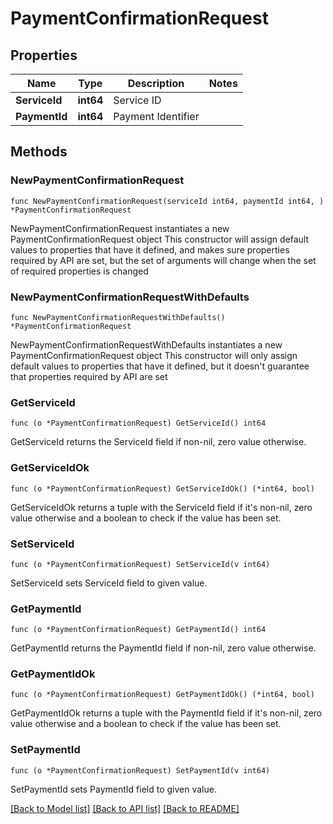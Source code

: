 # PaymentConfirmationRequest

## Properties

Name | Type | Description | Notes
------------ | ------------- | ------------- | -------------
**ServiceId** | **int64** | Service ID | 
**PaymentId** | **int64** | Payment Identifier | 

## Methods

### NewPaymentConfirmationRequest

`func NewPaymentConfirmationRequest(serviceId int64, paymentId int64, ) *PaymentConfirmationRequest`

NewPaymentConfirmationRequest instantiates a new PaymentConfirmationRequest object
This constructor will assign default values to properties that have it defined,
and makes sure properties required by API are set, but the set of arguments
will change when the set of required properties is changed

### NewPaymentConfirmationRequestWithDefaults

`func NewPaymentConfirmationRequestWithDefaults() *PaymentConfirmationRequest`

NewPaymentConfirmationRequestWithDefaults instantiates a new PaymentConfirmationRequest object
This constructor will only assign default values to properties that have it defined,
but it doesn't guarantee that properties required by API are set

### GetServiceId

`func (o *PaymentConfirmationRequest) GetServiceId() int64`

GetServiceId returns the ServiceId field if non-nil, zero value otherwise.

### GetServiceIdOk

`func (o *PaymentConfirmationRequest) GetServiceIdOk() (*int64, bool)`

GetServiceIdOk returns a tuple with the ServiceId field if it's non-nil, zero value otherwise
and a boolean to check if the value has been set.

### SetServiceId

`func (o *PaymentConfirmationRequest) SetServiceId(v int64)`

SetServiceId sets ServiceId field to given value.


### GetPaymentId

`func (o *PaymentConfirmationRequest) GetPaymentId() int64`

GetPaymentId returns the PaymentId field if non-nil, zero value otherwise.

### GetPaymentIdOk

`func (o *PaymentConfirmationRequest) GetPaymentIdOk() (*int64, bool)`

GetPaymentIdOk returns a tuple with the PaymentId field if it's non-nil, zero value otherwise
and a boolean to check if the value has been set.

### SetPaymentId

`func (o *PaymentConfirmationRequest) SetPaymentId(v int64)`

SetPaymentId sets PaymentId field to given value.



[[Back to Model list]](../README.md#documentation-for-models) [[Back to API list]](../README.md#documentation-for-api-endpoints) [[Back to README]](../README.md)


